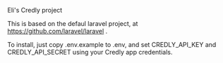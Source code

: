 Eli's Credly project

This is based on the defaul laravel project, at https://github.com/laravel/laravel .

To install, just copy .env.example to .env, and set CREDLY_API_KEY and CREDLY_API_SECRET using your Credly app credentials.

